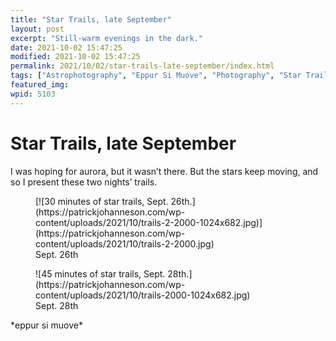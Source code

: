 ```yaml
---
title: "Star Trails, late September"
layout: post
excerpt: "Still-warm evenings in the dark."
date: 2021-10-02 15:47:25
modified: 2021-10-02 15:47:25
permalink: 2021/10/02/star-trails-late-september/index.html
tags: ["Astrophotography", "Eppur Si Muove", "Photography", "Star Trails", "Photos"]
featured_img: 
wpid: 5103
---
```


# Star Trails, late September

I was hoping for aurora, but it wasn’t there. But the stars keep moving, and so I present these two nights’ trails.

<figure class="wp-block-image size-large">[![30 minutes of star trails, Sept. 26th.](https://patrickjohanneson.com/wp-content/uploads/2021/10/trails-2-2000-1024x682.jpg)](https://patrickjohanneson.com/wp-content/uploads/2021/10/trails-2-2000.jpg)<figcaption>Sept. 26th</figcaption></figure><figure class="wp-block-image size-large">![45 minutes of star trails, Sept. 28th.](https://patrickjohanneson.com/wp-content/uploads/2021/10/trails-2000-1024x682.jpg)<figcaption>Sept. 28th</figcaption></figure>*eppur si muove*